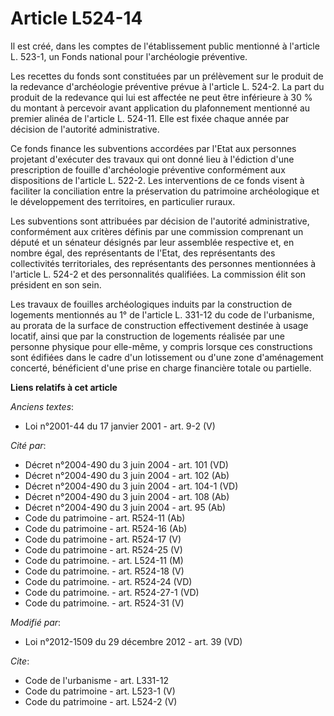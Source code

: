 # Article L524-14

Il est créé, dans les comptes de l'établissement public mentionné à l'article L. 523-1, un Fonds national pour l'archéologie
préventive. 

Les recettes du fonds sont constituées par un prélèvement sur le produit de la redevance d'archéologie préventive prévue à
l'article L. 524-2. La part du produit de la redevance qui lui est affectée ne peut être inférieure à 30 % du montant à
percevoir avant application du plafonnement mentionné au premier alinéa de l'article L. 524-11. Elle est fixée chaque année
par décision de l'autorité administrative. 

Ce fonds finance les subventions accordées par l'Etat aux personnes projetant d'exécuter des travaux qui ont donné lieu à
l'édiction d'une prescription de fouille d'archéologie préventive conformément aux dispositions de l'article L. 522-2. Les
interventions de ce fonds visent à faciliter la conciliation entre la préservation du patrimoine archéologique et le
développement des territoires, en particulier ruraux. 

Les subventions sont attribuées par décision de l'autorité administrative, conformément aux critères définis par une
commission comprenant un député et un sénateur désignés par leur assemblée respective et, en nombre égal, des représentants
de l'Etat, des représentants des collectivités territoriales, des représentants des personnes mentionnées à l'article L.
524-2 et des personnalités qualifiées. La commission élit son président en son sein. 

Les travaux de fouilles archéologiques induits par la construction de logements mentionnés au 1° de l'article L. 331-12 du
code de l'urbanisme, au prorata de la surface de construction effectivement destinée à usage locatif, ainsi que par la
construction de logements réalisée par une personne physique pour elle-même, y compris lorsque ces constructions sont
édifiées dans le cadre d'un lotissement ou d'une zone d'aménagement concerté, bénéficient d'une prise en charge financière
totale ou partielle.

**Liens relatifs à cet article**

_Anciens textes_:

  - Loi n°2001-44 du 17 janvier 2001 - art. 9-2 (V)

_Cité par_:

  - Décret n°2004-490 du 3 juin 2004 - art. 101 (VD)
  - Décret n°2004-490 du 3 juin 2004 - art. 102 (Ab)
  - Décret n°2004-490 du 3 juin 2004 - art. 104-1 (VD)
  - Décret n°2004-490 du 3 juin 2004 - art. 108 (Ab)
  - Décret n°2004-490 du 3 juin 2004 - art. 95 (Ab)
  - Code du patrimoine - art. R524-11 (Ab)
  - Code du patrimoine - art. R524-16 (Ab)
  - Code du patrimoine - art. R524-17 (V)
  - Code du patrimoine - art. R524-25 (V)
  - Code du patrimoine. - art. L524-11 (M)
  - Code du patrimoine. - art. R524-18 (V)
  - Code du patrimoine. - art. R524-24 (VD)
  - Code du patrimoine. - art. R524-27-1 (VD)
  - Code du patrimoine. - art. R524-31 (V)

_Modifié par_:

  - Loi n°2012-1509 du 29 décembre 2012 - art. 39 (VD)

_Cite_:

  - Code de l'urbanisme - art. L331-12
  - Code du patrimoine - art. L523-1 (V)
  - Code du patrimoine - art. L524-2 (V)
